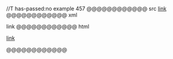 //T has-passed:no
example 457
@@@@@@@@@@@@ src
[link](/uri)
@@@@@@@@@@@@ xml
<?xml version="1.0" encoding="UTF-8"?>
<!DOCTYPE document SYSTEM "CommonMark.dtd">
<document xmlns="http://commonmark.org/xml/1.0">
  <paragraph>
    <link destination="/uri" title="">
      <text>link</text>
    </link>
  </paragraph>
</document>
@@@@@@@@@@@@ html
<p><a href="/uri">link</a></p>
@@@@@@@@@@@@
